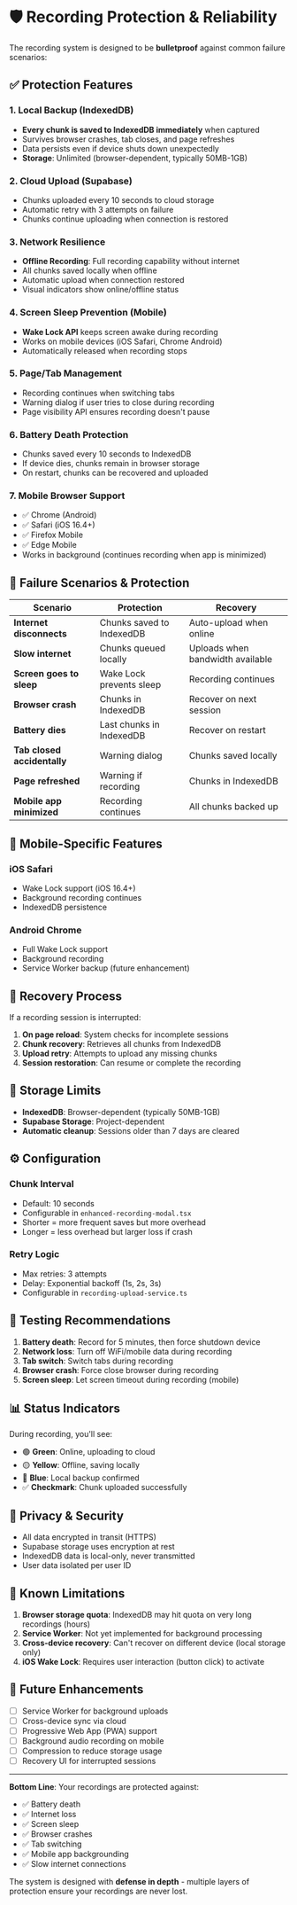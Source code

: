 # 🛡️ Recording Protection & Reliability

The recording system is designed to be **bulletproof** against common failure scenarios:

## ✅ Protection Features

### 1. **Local Backup (IndexedDB)**
- **Every chunk is saved to IndexedDB immediately** when captured
- Survives browser crashes, tab closes, and page refreshes
- Data persists even if device shuts down unexpectedly
- **Storage**: Unlimited (browser-dependent, typically 50MB-1GB)

### 2. **Cloud Upload (Supabase)**
- Chunks uploaded every 10 seconds to cloud storage
- Automatic retry with 3 attempts on failure
- Chunks continue uploading when connection is restored

### 3. **Network Resilience**
- **Offline Recording**: Full recording capability without internet
- All chunks saved locally when offline
- Automatic upload when connection restored
- Visual indicators show online/offline status

### 4. **Screen Sleep Prevention (Mobile)**
- **Wake Lock API** keeps screen awake during recording
- Works on mobile devices (iOS Safari, Chrome Android)
- Automatically released when recording stops

### 5. **Page/Tab Management**
- Recording continues when switching tabs
- Warning dialog if user tries to close during recording
- Page visibility API ensures recording doesn't pause

### 6. **Battery Death Protection**
- Chunks saved every 10 seconds to IndexedDB
- If device dies, chunks remain in browser storage
- On restart, chunks can be recovered and uploaded

### 7. **Mobile Browser Support**
- ✅ Chrome (Android)
- ✅ Safari (iOS 16.4+)
- ✅ Firefox Mobile
- ✅ Edge Mobile
- Works in background (continues recording when app is minimized)

## 🚨 Failure Scenarios & Protection

| Scenario | Protection | Recovery |
|----------|------------|----------|
| **Internet disconnects** | Chunks saved to IndexedDB | Auto-upload when online |
| **Slow internet** | Chunks queued locally | Uploads when bandwidth available |
| **Screen goes to sleep** | Wake Lock prevents sleep | Recording continues |
| **Browser crash** | Chunks in IndexedDB | Recover on next session |
| **Battery dies** | Last chunks in IndexedDB | Recover on restart |
| **Tab closed accidentally** | Warning dialog | Chunks saved locally |
| **Page refreshed** | Warning if recording | Chunks in IndexedDB |
| **Mobile app minimized** | Recording continues | All chunks backed up |

## 📱 Mobile-Specific Features

### iOS Safari
- Wake Lock support (iOS 16.4+)
- Background recording continues
- IndexedDB persistence

### Android Chrome
- Full Wake Lock support
- Background recording
- Service Worker backup (future enhancement)

## 🔄 Recovery Process

If a recording session is interrupted:

1. **On page reload**: System checks for incomplete sessions
2. **Chunk recovery**: Retrieves all chunks from IndexedDB
3. **Upload retry**: Attempts to upload any missing chunks
4. **Session restoration**: Can resume or complete the recording

## 💾 Storage Limits

- **IndexedDB**: Browser-dependent (typically 50MB-1GB)
- **Supabase Storage**: Project-dependent
- **Automatic cleanup**: Sessions older than 7 days are cleared

## ⚙️ Configuration

### Chunk Interval
- Default: 10 seconds
- Configurable in `enhanced-recording-modal.tsx`
- Shorter = more frequent saves but more overhead
- Longer = less overhead but larger loss if crash

### Retry Logic
- Max retries: 3 attempts
- Delay: Exponential backoff (1s, 2s, 3s)
- Configurable in `recording-upload-service.ts`

## 🧪 Testing Recommendations

1. **Battery death**: Record for 5 minutes, then force shutdown device
2. **Network loss**: Turn off WiFi/mobile data during recording
3. **Tab switch**: Switch tabs during recording
4. **Browser crash**: Force close browser during recording
5. **Screen sleep**: Let screen timeout during recording (mobile)

## 📊 Status Indicators

During recording, you'll see:
- 🟢 **Green**: Online, uploading to cloud
- 🟡 **Yellow**: Offline, saving locally
- 💾 **Blue**: Local backup confirmed
- ✅ **Checkmark**: Chunk uploaded successfully

## 🔐 Privacy & Security

- All data encrypted in transit (HTTPS)
- Supabase storage uses encryption at rest
- IndexedDB data is local-only, never transmitted
- User data isolated per user ID

## 🐛 Known Limitations

1. **Browser storage quota**: IndexedDB may hit quota on very long recordings (hours)
2. **Service Worker**: Not yet implemented for background processing
3. **Cross-device recovery**: Can't recover on different device (local storage only)
4. **iOS Wake Lock**: Requires user interaction (button click) to activate

## 🚀 Future Enhancements

- [ ] Service Worker for background uploads
- [ ] Cross-device sync via cloud
- [ ] Progressive Web App (PWA) support
- [ ] Background audio recording on mobile
- [ ] Compression to reduce storage usage
- [ ] Recovery UI for interrupted sessions

---

**Bottom Line**: Your recordings are protected against:
- ✅ Battery death
- ✅ Internet loss
- ✅ Screen sleep
- ✅ Browser crashes
- ✅ Tab switching
- ✅ Mobile app backgrounding
- ✅ Slow internet connections

The system is designed with **defense in depth** - multiple layers of protection ensure your recordings are never lost.


